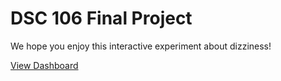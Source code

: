 # DSC 106 Final Project

We hope you enjoy this interactive experiment about dizziness!
 
[View Dashboard](https://kagastyaraju.github.io/DSC106FinalProject/)

